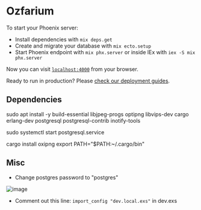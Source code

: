 # Ozfarium

To start your Phoenix server:

  * Install dependencies with `mix deps.get`
  * Create and migrate your database with `mix ecto.setup`
  * Start Phoenix endpoint with `mix phx.server` or inside IEx with `iex -S mix phx.server`

Now you can visit [`localhost:4000`](http://localhost:4000) from your browser.

Ready to run in production? Please [check our deployment guides](https://hexdocs.pm/phoenix/deployment.html).

## Dependencies

sudo apt install -y build-essential libjpeg-progs optipng libvips-dev cargo erlang-dev postgresql postgresql-contrib inotify-tools

sudo systemctl start postgresql.service

cargo install oxipng
export PATH="$PATH:~/.cargo/bin"

## Misc

* Change postgres password to "postgres"

![image](https://user-images.githubusercontent.com/130615470/232111470-2554ff3a-bd5f-4540-98e0-294845262242.png)

* Comment out this line: `import_config "dev.local.exs"` in dev.exs




